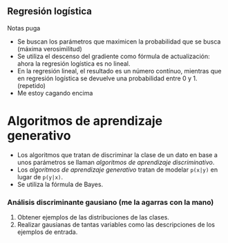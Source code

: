 ## Regresión logística
Notas puga
- Se buscan los parámetros que maximicen la probabilidad que se busca (máxima verosimilitud)
- Se utiliza el descenso del gradiente como fórmula de actualización: ahora la regresión logística es no lineal.
- En la regresión lineal, el resultado es un número contínuo, mientras que en regresión logística se devuelve una probabilidad entre 0 y 1. (repetido)
- Me estoy cagando encima

# Algoritmos de aprendizaje generativo
- Los algoritmos que tratan de discriminar la clase de un dato en base a unos parámetros se llaman *algoritmos de aprendizaje discriminativo*.
- Los *algoritmos de aprendizaje generativo* tratan de modelar `p(x|y)` en lugar de `p(y|x)`.
- Se utiliza la fórmula de Bayes.

### Análisis discriminante gausiano (me la agarras con la mano)
1. Obtener ejemplos de las distribuciones de las clases.
2. Realizar gausianas de tantas variables como las descripciones de los ejemplos de entrada.
